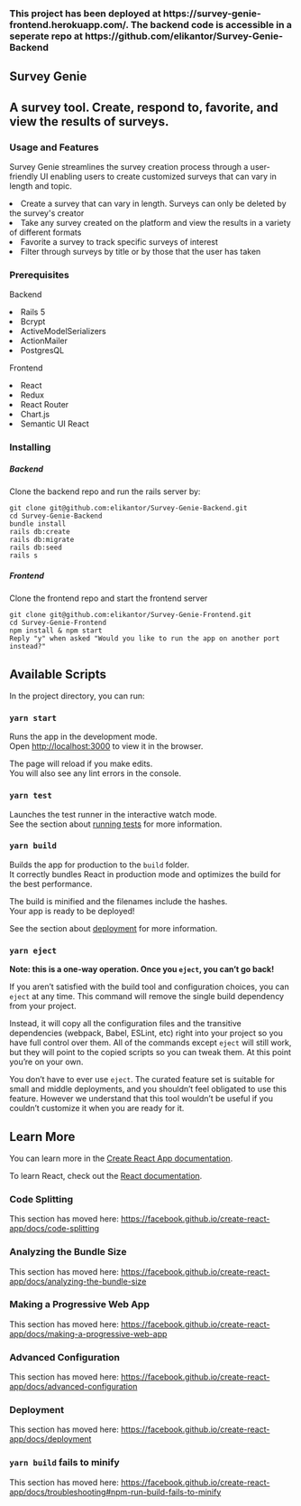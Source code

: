 <h3> This project has been deployed at https://survey-genie-frontend.herokuapp.com/.  The backend code is accessible in a seperate repo at https://github.com/elikantor/Survey-Genie-Backend <h3>

<h2>Survey Genie<h2>
<p>A survey tool.  Create, respond to, favorite, and view the results of surveys.</p>

<h3>Usage and Features</h3>

<p>Survey Genie streamlines the survey creation process through a user-friendly UI enabling users to create customized surveys that can vary in length and topic.</p>
<li>Create a survey that can vary in length.  Surveys can only be deleted by the survey's creator</li>
<li>Take any survey created on the platform and view the results in a variety of different formats</li>
<li>Favorite a survey to track specific surveys of interest</li>
<li>Filter through surveys by title or by those that the user has taken</li>

<h3>Prerequisites</h3>
<p>Backend</p>
<li>Rails 5</li>
<li>Bcrypt</li>
<li>ActiveModelSerializers</li>
<li>ActionMailer</li>
<li>PostgresQL</li>

<p>Frontend</p>
<li>React</li>
<li>Redux</li>
<li>React Router</li>
<li>Chart.js</li>
<li>Semantic UI React</li>

<h3>Installing</h3>
<h5>Backend</h5>
<h7>Clone the backend repo and run the rails server by:</h7>

```
git clone git@github.com:elikantor/Survey-Genie-Backend.git
cd Survey-Genie-Backend
bundle install
rails db:create
rails db:migrate
rails db:seed
rails s
```

<h5>Frontend</h5>
<h7>Clone the frontend repo and start the frontend server</h7>

```
git clone git@github.com:elikantor/Survey-Genie-Frontend.git
cd Survey-Genie-Frontend
npm install & npm start
Reply "y" when asked "Would you like to run the app on another port instead?"
```

## Available Scripts

In the project directory, you can run:

### `yarn start`

Runs the app in the development mode.<br />
Open [http://localhost:3000](http://localhost:3000) to view it in the browser.

The page will reload if you make edits.<br />
You will also see any lint errors in the console.

### `yarn test`

Launches the test runner in the interactive watch mode.<br />
See the section about [running tests](https://facebook.github.io/create-react-app/docs/running-tests) for more information.

### `yarn build`

Builds the app for production to the `build` folder.<br />
It correctly bundles React in production mode and optimizes the build for the best performance.

The build is minified and the filenames include the hashes.<br />
Your app is ready to be deployed!

See the section about [deployment](https://facebook.github.io/create-react-app/docs/deployment) for more information.

### `yarn eject`

**Note: this is a one-way operation. Once you `eject`, you can’t go back!**

If you aren’t satisfied with the build tool and configuration choices, you can `eject` at any time. This command will remove the single build dependency from your project.

Instead, it will copy all the configuration files and the transitive dependencies (webpack, Babel, ESLint, etc) right into your project so you have full control over them. All of the commands except `eject` will still work, but they will point to the copied scripts so you can tweak them. At this point you’re on your own.

You don’t have to ever use `eject`. The curated feature set is suitable for small and middle deployments, and you shouldn’t feel obligated to use this feature. However we understand that this tool wouldn’t be useful if you couldn’t customize it when you are ready for it.

## Learn More

You can learn more in the [Create React App documentation](https://facebook.github.io/create-react-app/docs/getting-started).

To learn React, check out the [React documentation](https://reactjs.org/).

### Code Splitting

This section has moved here: https://facebook.github.io/create-react-app/docs/code-splitting

### Analyzing the Bundle Size

This section has moved here: https://facebook.github.io/create-react-app/docs/analyzing-the-bundle-size

### Making a Progressive Web App

This section has moved here: https://facebook.github.io/create-react-app/docs/making-a-progressive-web-app

### Advanced Configuration

This section has moved here: https://facebook.github.io/create-react-app/docs/advanced-configuration

### Deployment

This section has moved here: https://facebook.github.io/create-react-app/docs/deployment

### `yarn build` fails to minify

This section has moved here: https://facebook.github.io/create-react-app/docs/troubleshooting#npm-run-build-fails-to-minify
